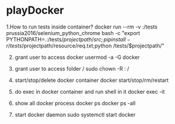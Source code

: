 # playDocker
1.How to run tests inside container?
 docker run --rm -v <path>:/tests prussia2016/selenium_python_chrome bash -c "export PYTHONPATH=.:/tests/$projectpath/src;pip install -r /tests/$projectpath/resource/req.txt;python /tests/$projectpath/<entry file>"

2. grant user <user> to access docker
   usermod -a -G docker <user>

3. grant user <user> to access folder /<folder>
   sudo chown -R <user>: /<folder>

4. start/stop/delete docker container <container>
   docker start/stop/rm/restart <container>

5. do exec in docker container and run shell in it
   docker exec -it <container>

6. show all docker process
   docker ps
   docker ps -all

7. start docker daemon
   sudo systemctl start docker
